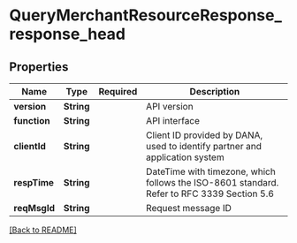 # QueryMerchantResourceResponse_response_head
## Properties

| Name | Type | Required | Description |
| ------------- | ------------- | ------------- | ------------- |
| **version** | **String** |  | API version |
| **function** | **String** |  | API interface |
| **clientId** | **String** |  | Client ID provided by DANA, used to identify partner and application system |
| **respTime** | **String** |  | DateTime with timezone, which follows the ISO-8601 standard. Refer to RFC 3339 Section 5.6 |
| **reqMsgId** | **String** |  | Request message ID |

[[Back to README]](../../../../README.md)
